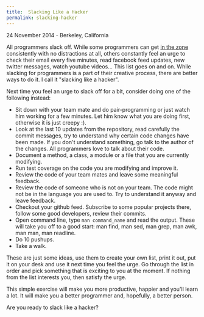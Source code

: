 ```yaml
---
title:  Slacking Like a Hacker
permalink: slacking-hacker
---
```

<p class="meta">24 November 2014 - Berkeley, California</p>

All programmers slack off. While some programmers can get [in the zone](http://www.urbandictionary.com/define.php?term=in+the+zone)
consistently with no distractions at all, others constantly feel an urge to check their email every five minutes,
read facebook feed updates, new twitter messages, watch youtube videos... This list goes on and on. While slacking for programmers is a
part of their creative process, there are better ways to do it. I call it "slacking like a hacker".

Next time you feel an urge to slack off for a bit, consider doing one of the following instead:

* Sit down with your team mate and do pair-programming or just watch him working for a few minutes. Let him know
what you are doing first, otherwise it is just creepy :).
* Look at the last 10 updates from the repository, read carefully the commit messages, try to understand why certain
code changes have been made. If you don't understand something, go talk to the author of the changes. All programmers
love to talk about their code.
* Document a method, a class, a module or a file that you are currently modifying.
* Run test coverage on the code you are modifying and improve it.
* Review the code of your team mates and leave some meaningful feedback.
* Review the code of someone who is not on your team. The code might not be in the language you are used to. Try to
understand it anyway and leave feedback.
* Checkout your github feed. Subscribe to some popular projects there, follow some good developers, review their commits.
* Open command line, type `man command_name` and read the output. These will take you off to a good start: man find, man sed, man grep,
man awk, man man, man readline.
* Do 10 pushups.
* Take a walk.

These are just some ideas, use them to create your own list, print it out, put it on your desk and use it next time you feel
the urge. Go through the list in order and pick something that is exciting to you at the moment. If nothing from the list
interests you, then satisfy the urge.

This simple exercise will make you more productive, happier and you'll learn a lot. It will make you a better programmer
and, hopefully, a better person.

Are you ready to slack like a hacker?







